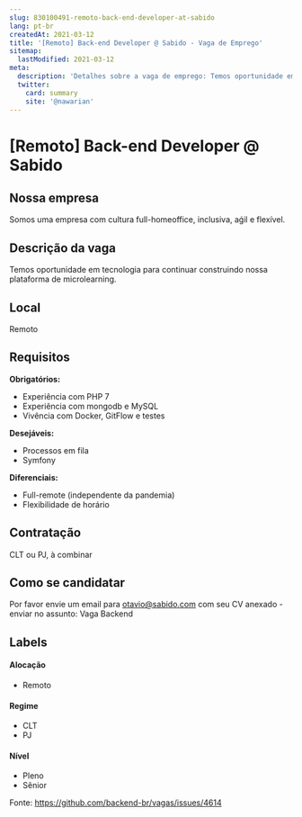 ```yaml
---
slug: 830100491-remoto-back-end-developer-at-sabido
lang: pt-br
createdAt: 2021-03-12
title: '[Remoto] Back-end Developer @ Sabido - Vaga de Emprego'
sitemap:
  lastModified: 2021-03-12
meta:
  description: 'Detalhes sobre a vaga de emprego: Temos oportunidade em tecnologia para continuar construindo nossa plataforma de microlearning.'
  twitter:
    card: summary
    site: '@nawarian'
---
```


# [Remoto] Back-end Developer @ Sabido

## Nossa empresa

Somos uma empresa com cultura full-homeoffice, inclusiva, aǵil e flexível.

## Descrição da vaga

Temos oportunidade em tecnologia para continuar construindo nossa plataforma de microlearning.

## Local

Remoto

## Requisitos

**Obrigatórios:**
- Experiência com PHP 7
- Experiência com mongodb e MySQL
- Vivência com Docker, GitFlow e testes

**Desejáveis:**
- Processos em fila
- Symfony

**Diferenciais:**
- Full-remote (independente da pandemia)
- Flexibilidade de horário

## Contratação

CLT ou PJ, à combinar

## Como se candidatar

Por favor envie um email para otavio@sabido.com com seu CV anexado - enviar no assunto: Vaga Backend

## Labels

#### Alocação
- Remoto

#### Regime
- CLT
- PJ

#### Nível
- Pleno
- Sênior




Fonte: https://github.com/backend-br/vagas/issues/4614